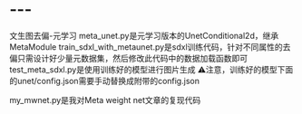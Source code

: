 # ---
文生图去偏-元学习
meta_unet.py是元学习版本的UnetConditional2d，继承MetaModule
train_sdxl_with_metaunet.py是sdxl训练代码，针对不同属性的去偏只需设计好少量元数据集，然后修改此代码中的数据加载函数即可
test_meta_sdxl.py是使用训练好的模型进行图片生成
⚠️注意，训练好的模型下面的unet/config.json需要手动替换成附带的config.json

my_mwnet.py是我对Meta weight net文章的复现代码
